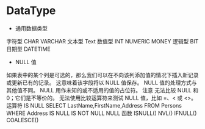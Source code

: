# DataType

* 通用数据类型

字符型
	CHAR
	VARCHAR
文本型
	Text
数值型
	INT
	NUMERIC
	MONEY
逻辑型
	BIT
日期型
	DATETIME


* NULL 值

如果表中的某个列是可选的，那么我们可以在不向该列添加值的情况下插入新记录或更新已有的记录。
		这意味着该字段将以 NULL 值保存。
	NULL 值的处理方式与其他值不同。
		NULL 用作未知的或不适用的值的占位符。
注意
	无法比较 NULL 和 0；它们是不等价的。
		无法使用比较运算符来测试 NULL 值，比如 =、< 或 <>。
运算符
	IS NULL
		SELECT LastName,FirstName,Address FROM Persons
WHERE Address IS NULL
	IS NOT NULL
NULL 函数
	ISNULL()
	NVL()
	IFNULL()
	COALESCE()
